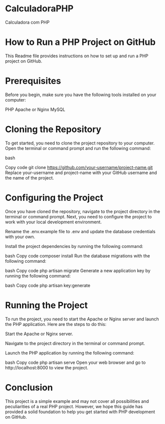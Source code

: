 # CalculadoraPHP
Calculadora com PHP

# How to Run a PHP Project on GitHub
This Readme file provides instructions on how to set up and run a PHP project on GitHub.

# Prerequisites
Before you begin, make sure you have the following tools installed on your computer:

PHP
Apache or Nginx
MySQL

# Cloning the Repository
To get started, you need to clone the project repository to your computer. Open the terminal or command prompt and run the following command:

bash

Copy code
git clone https://github.com/your-username/project-name.git
Replace your-username and project-name with your GitHub username and the name of the project.

# Configuring the Project
Once you have cloned the repository, navigate to the project directory in the terminal or command prompt. Next, you need to configure the project to work with your local development environment.

Rename the .env.example file to .env and update the database credentials with your own.

Install the project dependencies by running the following command:

bash
Copy code
composer install
Run the database migrations with the following command:

bash
Copy code
php artisan migrate
Generate a new application key by running the following command:

bash
Copy code
php artisan key:generate

# Running the Project
To run the project, you need to start the Apache or Nginx server and launch the PHP application. Here are the steps to do this:

Start the Apache or Nginx server.

Navigate to the project directory in the terminal or command prompt.

Launch the PHP application by running the following command:

bash
Copy code
php artisan serve
Open your web browser and go to http://localhost:8000 to view the project.

# Conclusion
This project is a simple example and may not cover all possibilities and peculiarities of a real PHP project. However, we hope this guide has provided a solid foundation to help you get started with PHP development on GitHub.



